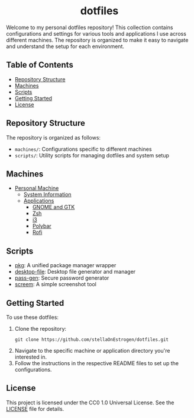 <h1 align="center">dotfiles</h1>

Welcome to my personal dotfiles repository! This collection contains configurations and settings for various tools and applications I use across different machines. The repository is organized to make it easy to navigate and understand the setup for each environment.

## Table of Contents

- [Repository Structure](#repository-structure)
- [Machines](#machines)
- [Scripts](#scripts)
- [Getting Started](#getting-started)
- [License](#license)

## Repository Structure

The repository is organized as follows:

- `machines/`: Configurations specific to different machines
- `scripts/`: Utility scripts for managing dotfiles and system setup

## Machines

- [Personal Machine](./machines/personal/README.md)
  - [System Information](./machines/personal/README.md#system-information)
  - [Applications](./machines/personal/README.md#applications)
    - [GNOME and GTK](./machines/personal/applications/gnome/README.md)
    - [Zsh](./machines/personal/applications/zsh/README.md)
    - [i3](./machines/personal/applications/i3/README.md)
    - [Polybar](./machines/personal/applications/polybar/README.md)
    - [Rofi](./machines/personal/applications/rofi/README.md)

## Scripts

- [pkg](./scripts/pkg/README.md): A unified package manager wrapper
- [desktop-file](./scripts/desktop-file/README.md): Desktop file generator and manager
- [pass-gen](./scripts/pass-gen/README.md): Secure password generator
- [screem](./scripts/screem/README.md): A simple screenshot tool

## Getting Started

To use these dotfiles:

1. Clone the repository:
   ```
   git clone https://github.com/stellaOnEstrogen/dotfiles.git
   ```
2. Navigate to the specific machine or application directory you're interested in.
3. Follow the instructions in the respective README files to set up the configurations.

## License

This project is licensed under the CC0 1.0 Universal License. See the [LICENSE](./LICENSE) file for details.